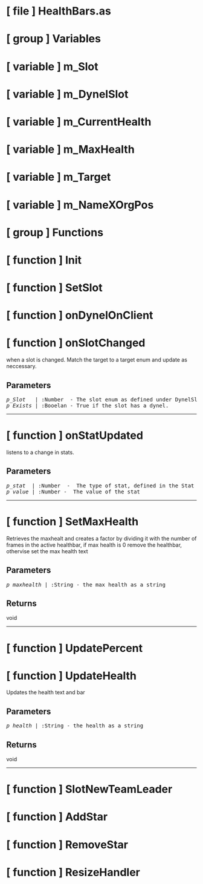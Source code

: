 # [ file ] HealthBars.as

# [ group ] Variables

# [ variable ] m_Slot

# [ variable ] m_DynelSlot

# [ variable ] m_CurrentHealth

# [ variable ] m_MaxHealth

# [ variable ] m_Target

# [ variable ] m_NameXOrgPos

# [ group ] Functions

# [ function ] Init

# [ function ] SetSlot

# [ function ] onDynelOnClient

# [ function ] onSlotChanged

when a slot is changed. Match the target to  a target enum and update as neccessary.

## Parameters

<pre>
<em>p_Slot</em>   | :Number  - The slot enum as defined under DynelSlot in ASEnums
<em>p_Exists</em> | :Booelan - True if the slot has a dynel.                      
</pre>

---

# [ function ] onStatUpdated

listens to a change in stats.

## Parameters

<pre>
<em>p_stat</em>  | :Number  -  The type of stat, defined in the Stat  Enum
<em>p_value</em> | :Number -  The value of the stat                       
</pre>

---

# [ function ] SetMaxHealth

Retrieves the maxhealt and creates a factor by dividing it with the number of frames in the active healthbar, if max health is 0 remove the healthbar, othervise set the max health text

## Parameters

<pre>
<em>p_maxhealth</em> | :String - the max health as a string
</pre>

## Returns

void

---

# [ function ] UpdatePercent

# [ function ] UpdateHealth

Updates the health text and bar

## Parameters

<pre>
<em>p_health</em> | :String - the health as a string
</pre>

## Returns

void

---

# [ function ] SlotNewTeamLeader

# [ function ] AddStar

# [ function ] RemoveStar

# [ function ] ResizeHandler

